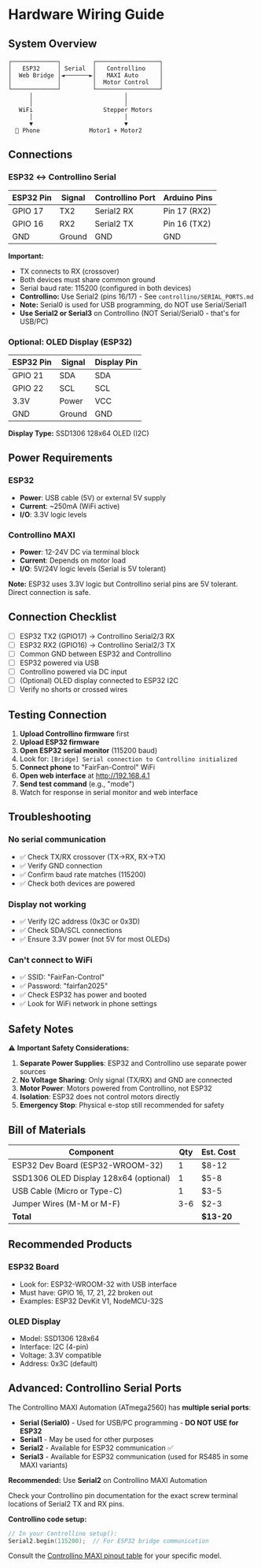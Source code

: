 # Hardware Wiring Guide

## System Overview

```
┌─────────────┐         ┌──────────────────┐
│   ESP32     │ Serial  │   Controllino    │
│  Web Bridge │◄───────►│   MAXI Auto      │
│             │         │  Motor Control   │
└─────────────┘         └──────────────────┘
      │                          │
      │                          │
   WiFi                    Stepper Motors
      │                          │
      ▼                          ▼
  📱 Phone              Motor1 + Motor2
```

## Connections

### ESP32 ↔ Controllino Serial

| ESP32 Pin | Signal | Controllino Port | Arduino Pins |
|-----------|--------|------------------|--------------|
| GPIO 17   | TX2    | Serial2 RX       | Pin 17 (RX2) |
| GPIO 16   | RX2    | Serial2 TX       | Pin 16 (TX2) |
| GND       | Ground | GND              | GND          |

**Important:** 
- TX connects to RX (crossover)
- Both devices must share common ground
- Serial baud rate: 115200 (configured in both devices)
- **Controllino:** Use Serial2 (pins 16/17) - See `controllino/SERIAL_PORTS.md`
- **Note:** Serial0 is used for USB programming, do NOT use Serial/Serial1
- **Use Serial2 or Serial3** on Controllino (NOT Serial/Serial0 - that's for USB/PC)

### Optional: OLED Display (ESP32)

| ESP32 Pin | Signal | Display Pin |
|-----------|--------|-------------|
| GPIO 21   | SDA    | SDA         |
| GPIO 22   | SCL    | SCL         |
| 3.3V      | Power  | VCC         |
| GND       | Ground | GND         |

**Display Type:** SSD1306 128x64 OLED (I2C)

## Power Requirements

### ESP32
- **Power**: USB cable (5V) or external 5V supply
- **Current**: ~250mA (WiFi active)
- **I/O**: 3.3V logic levels

### Controllino MAXI
- **Power**: 12-24V DC via terminal block
- **Current**: Depends on motor load
- **I/O**: 5V/24V logic levels (Serial is 5V tolerant)

**Note:** ESP32 uses 3.3V logic but Controllino serial pins are 5V tolerant. Direct connection is safe.

## Connection Checklist

- [ ] ESP32 TX2 (GPIO17) → Controllino Serial2/3 RX
- [ ] ESP32 RX2 (GPIO16) → Controllino Serial2/3 TX
- [ ] Common GND between ESP32 and Controllino
- [ ] ESP32 powered via USB
- [ ] Controllino powered via DC input
- [ ] (Optional) OLED display connected to ESP32 I2C
- [ ] Verify no shorts or crossed wires

## Testing Connection

1. **Upload Controllino firmware** first
2. **Upload ESP32 firmware**
3. **Open ESP32 serial monitor** (115200 baud)
4. Look for: `[Bridge] Serial connection to Controllino initialized`
5. **Connect phone** to "FairFan-Control" WiFi
6. **Open web interface** at http://192.168.4.1
7. **Send test command** (e.g., "mode")
8. Watch for response in serial monitor and web interface

## Troubleshooting

### No serial communication
- ✅ Check TX/RX crossover (TX→RX, RX→TX)
- ✅ Verify GND connection
- ✅ Confirm baud rate matches (115200)
- ✅ Check both devices are powered

### Display not working
- ✅ Verify I2C address (0x3C or 0x3D)
- ✅ Check SDA/SCL connections
- ✅ Ensure 3.3V power (not 5V for most OLEDs)

### Can't connect to WiFi
- ✅ SSID: "FairFan-Control"
- ✅ Password: "fairfan2025"
- ✅ Check ESP32 has power and booted
- ✅ Look for WiFi network in phone settings

## Safety Notes

⚠️ **Important Safety Considerations:**

1. **Separate Power Supplies**: ESP32 and Controllino use separate power sources
2. **No Voltage Sharing**: Only signal (TX/RX) and GND are connected
3. **Motor Power**: Motors powered from Controllino, not ESP32
4. **Isolation**: ESP32 does not control motors directly
5. **Emergency Stop**: Physical e-stop still recommended for safety

## Bill of Materials

| Component | Qty | Est. Cost |
|-----------|-----|-----------|
| ESP32 Dev Board (ESP32-WROOM-32) | 1 | $8-12 |
| SSD1306 OLED Display 128x64 (optional) | 1 | $5-8 |
| USB Cable (Micro or Type-C) | 1 | $3-5 |
| Jumper Wires (M-M or M-F) | 3-6 | $2-3 |
| **Total** | | **$13-20** |

## Recommended Products

### ESP32 Board
- Look for: ESP32-WROOM-32 with USB interface
- Must have: GPIO 16, 17, 21, 22 broken out
- Examples: ESP32 DevKit V1, NodeMCU-32S

### OLED Display
- Model: SSD1306 128x64
- Interface: I2C (4-pin)
- Voltage: 3.3V compatible
- Address: 0x3C (default)

## Advanced: Controllino Serial Ports

The Controllino MAXI Automation (ATmega2560) has **multiple serial ports**:

- **Serial (Serial0)** - Used for USB/PC programming - **DO NOT USE for ESP32**
- **Serial1** - May be used for other purposes
- **Serial2** - Available for ESP32 communication ✅
- **Serial3** - Available for ESP32 communication (used for RS485 in some MAXI variants)

**Recommended:** Use **Serial2** on Controllino MAXI Automation

Check your Controllino pin documentation for the exact screw terminal locations of Serial2 TX and RX pins.

**Controllino code setup:**
```cpp
// In your Controllino setup():
Serial2.begin(115200);  // For ESP32 bridge communication
```

Consult the [Controllino MAXI pinout table](https://www.controllino.com/wp-content/uploads/2023/05/CONTROLLINO_MAXI_Pinout_Table.pdf) for your specific model.
